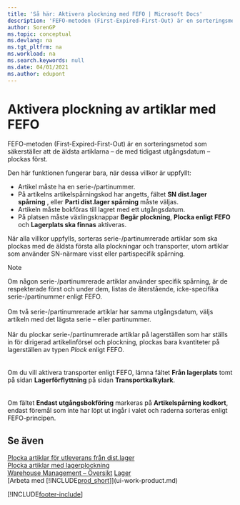 ```yaml
---
title: 'Så här: Aktivera plockning med FEFO | Microsoft Docs'
description: 'FEFO-metoden (First-Expired-First-Out) är en sorteringsmetod som säkerställer att de äldsta artiklar, de med de tidigaste utgångsdatumen, plockas först.'
author: SorenGP
ms.topic: conceptual
ms.devlang: na
ms.tgt_pltfrm: na
ms.workload: na
ms.search.keywords: null
ms.date: 04/01/2021
ms.author: edupont
---
```

# <a name="enable-picking-items-by-fefo"></a><a name="enable-picking-items-by-fefo"></a>Aktivera plockning av artiklar med FEFO
FEFO-metoden (First-Expired-First-Out) är en sorteringsmetod som säkerställer att de äldsta artiklarna – de med tidigast utgångsdatum – plockas först.  

 Den här funktionen fungerar bara, när dessa villkor är uppfyllt:  

-   Artikel måste ha en serie-/partinummer.  
-   På artikelns artikelspårningskod har angetts, fältet **SN dist.lager spårning** , eller **Parti dist.lager spårning** måste väljas.  
-   Artikeln måste bokföras till lagret med ett utgångsdatum.  
-   På platsen måste växlingsknappar **Begär plockning**, **Plocka enligt FEFO** och **Lagerplats ska finnas** aktiveras.  

 När alla villkor uppfylls, sorteras serie-/partinumrerade artiklar som ska plockas med de äldsta första alla plockningar och transporter, utom artiklar som använder SN-närmare visst eller partispecifik spårning.  

> [!NOTE]  
> Om någon serie-/partinumrerade artiklar använder specifik spårning, är de respekterade först och under dem, listas de återstående, icke-specifika serie-/partinummer enligt FEFO.
<br /><br />
Om två serie-/partinumrerade artiklar har samma utgångsdatum, väljs artikeln med det lägsta serie – eller partinummer.
<br /><br />
När du plockar serie-/partinumrerade artiklar på lagerställen som har ställs in för dirigerad artikelinförsel och plockning, plockas bara kvantiteter på lagerställen av typen *Plock* enligt FEFO.  
<br /><br />
Om du vill aktivera transporter enligt FEFO, lämna fältet **Från lagerplats** tomt på sidan **Lagerförflyttning** på sidan **Transportkalkylark**.  
<br /><br />
Om fältet **Endast utgångsbokföring** markeras på **Artikelspårning kodkort**, endast föremål som inte har löpt ut ingår i valet och raderna sorteras enligt FEFO-principen.

## <a name="see-also"></a><a name="see-also"></a>Se även
[Plocka artiklar för utleverans från dist.lager](warehouse-how-to-pick-items-for-warehouse-shipment.md)   
[Plocka artiklar med lagerplockning](warehouse-how-to-pick-items-with-inventory-picks.md)   
[Warehouse Management – Översikt](design-details-warehouse-management.md)
[Lager](inventory-manage-inventory.md)  
[Arbeta med [!INCLUDE[prod_short](includes/prod_short.md)]](ui-work-product.md)


[!INCLUDE[footer-include](includes/footer-banner.md)]
